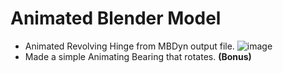 # Animated Blender Model

- Animated Revolving Hinge from MBDyn output file.
![image](https://user-images.githubusercontent.com/5800726/34929130-0f681958-f9e8-11e7-916d-09b9acad0908.png)
- Made a simple Animating Bearing that rotates. **(Bonus)**

